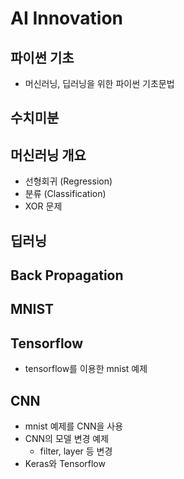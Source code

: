 # AI Innovation

## 파이썬 기초
- 머신러닝, 딥러닝을 위한 파이썬 기초문법

## 수치미분

## 머신러닝 개요
- 선형회귀 (Regression)
- 분류 (Classification)
- XOR 문제

## 딥러닝

## Back Propagation

## MNIST

## Tensorflow
- tensorflow를 이용한 mnist 예제
## CNN
- mnist 예제를 CNN을 사용
- CNN의 모델 변경 예제
  - filter, layer 등 변경
- Keras와 Tensorflow 
